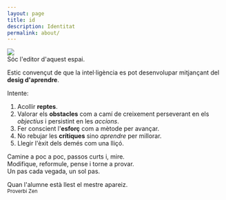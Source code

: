 ```yaml
---
layout: page
title: id
description: Identitat
permalink: about/
---
```


<img class="col one right" src="..//img/alfons.jpg">

<br />
Sóc l'editor d'aquest espai.

Estic convençut de que la intel·ligència es pot desenvolupar mitjançant del **desig d'aprendre**.

Intente:

1. Acollir **reptes**.
2. Valorar els **obstacles** com a camí de creixement perseverant en els *objectius* i persistint en les *accions*.
3. Fer conscient l'**esforç** com a mètode per avançar.
4. No rebujar les **crítiques** sino *aprendre* per millorar.
5. Llegir l'èxit dels demés com una lliçó.

Camine a poc a poc, passos curts i, mire.<br />
Modifique, reformule, pense i torne a provar.<br />
Un pas cada vegada, un sol pas.<br />

<span class="contacticon center">
	<a href="https://github.com/inclusa" target="_blank"><i class="fa fa-github-square"></i></a>
	<a href="https://es.linkedin.com/in/alfons-joan-rovira-granero-85ab4228" target="_blank"><i class="fa fa-linkedin-square"></i></a>
	<a href="https://www.tumblr.com/blog/inclusa" target="_blank"><i class="fa fa-tumblr-square"></i></a>
	<a href="https://twitter.com/inclusa" target="_blank"><i class="fa fa-twitter-square"></i></a>
</span>

<div class="col three caption">
	Quan l'alumne està llest el mestre apareiz.
	<br />
	<small>Proverbi Zen</small>
</div>

